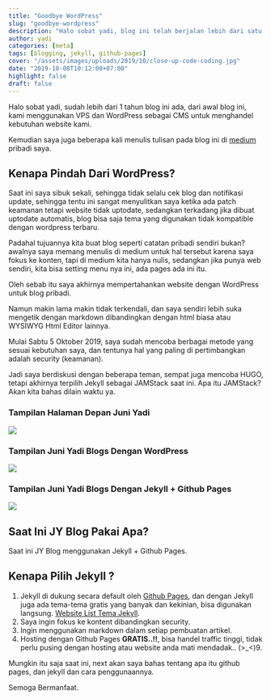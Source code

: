 ```yaml
---
title: "Goodbye WordPress"
slug: "goodbye-wordpress"
description: "Halo sobat yadi, blog ini telah berjalan lebih dari satu tahun menggunakan WordPress, namun kini beralih ke Jekyll + Github Pages untuk fokus pada konten."
author: yadi
categories: [meta]
tags: [blogging, jekyll, github-pages]
cover: "/assets/images/uploads/2019/10/close-up-code-coding.jpg"
date: "2019-10-08T10:12:00+07:00"
highlight: false
draft: false
---
```


Halo sobat yadi, sudah lebih dari 1 tahun blog ini ada, dari awal blog ini, kami menggunakan VPS dan WordPress sebagai CMS untuk menghandel kebutuhan website kami.

Kemudian saya juga beberapa kali menulis tulisan pada blog ini di [medium](https://medium.com/@juniyadi) pribadi saya.

## Kenapa Pindah Dari WordPress?

Saat ini saya sibuk sekali, sehingga tidak selalu cek blog dan notifikasi update, sehingga tentu ini sangat menyulitkan saya ketika ada patch keamanan tetapi website tidak uptodate, sedangkan terkadang jika dibuat uptodate automatis, blog bisa saja tema yang digunakan tidak kompatible dengan wordpress terbaru.

Padahal tujuannya kita buat blog seperti catatan pribadi sendiri bukan? awalnya saya memang menulis di medium untuk hal tersebut karena saya fokus ke konten, tapi di medium kita hanya nulis, sedangkan jika punya web sendiri, kita bisa setting menu nya ini, ada pages ada ini itu.

Oleh sebab itu saya akhirnya mempertahankan website dengan WordPress untuk blog pribadi.

Namun makin lama makin tidak terkendali, dan saya sendiri lebih suka mengetik dengan markdown dibandingkan dengan html biasa atau WYSIWYG Html Editor lainnya.

Mulai Sabtu 5 Oktober 2019, saya sudah mencoba berbagai metode yang sesuai kebutuhan saya, dan tentunya hal yang paling di pertimbangkan adalah security (keamanan).

Jadi saya berdiskusi dengan beberapa teman, sempat juga mencoba HUGO, tetapi akhirnya terpilih Jekyll sebagai JAMStack saat ini. Apa itu JAMStack? Akan kita bahas dilain waktu ya.

### Tampilan Halaman Depan Juni Yadi

![](/assets/images/uploads/2019/10/halaman-juniyadi.png)

### Tampilan Juni Yadi Blogs Dengan WordPress

![](/assets/images/uploads/2019/10/halaman-blog-juniyadi.png)

### Tampilan Juni Yadi Blogs Dengan Jekyll + Github Pages

![](/assets/images/uploads/2019/10/halaman-blog-juniyadi-terbaru.png)

## Saat Ini JY Blog Pakai Apa?

Saat ini JY Blog menggunakan Jekyll + Github Pages.

## Kenapa Pilih Jekyll ?

1. Jekyll di dukung secara default oleh [Github Pages](https://pages.github.com/), dan dengan Jekyll juga ada tema-tema gratis yang banyak dan kekinian, bisa digunakan langsung. [Website List Tema Jekyll](http://jekyllthemes.org/).
2. Saya ingin fokus ke kontent dibandingkan security.
3. Ingin menggunakan markdown dalam setiap pembuatan artikel.
4. Hosting dengan Github Pages **GRATIS..!!**, bisa handel traffic tinggi, tidak perlu pusing dengan hosting atau website anda mati mendadak.. (>\_<)9.

Mungkin itu saja saat ini, next akan saya bahas tentang apa itu github pages, dan jekyll dan cara penggunaannya.

Semoga Bermanfaat.
